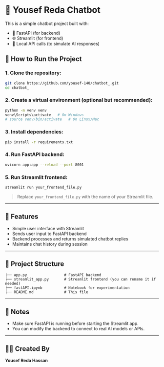 # 🤖 Yousef Reda Chatbot

This is a simple chatbot project built with:

- 🧠 FastAPI (for backend)
- 🌐 Streamlit (for frontend)
- 🔗 Local API calls (to simulate AI responses)

## 🚀 How to Run the Project

### 1. Clone the repository:

```bash
git clone https://github.com/yousef-140/chatbot_.git
cd chatbot_
```

### 2. Create a virtual environment (optional but recommended):

```bash
python -m venv venv
venv\Scripts\activate   # On Windows
# source venv/bin/activate   # On Linux/Mac
```

### 3. Install dependencies:

```bash
pip install -r requirements.txt
```

### 4. Run FastAPI backend:

```bash
uvicorn app:app --reload --port 8001
```

### 5. Run Streamlit frontend:

```bash
streamlit run your_frontend_file.py
```

> Replace `your_frontend_file.py` with the name of your Streamlit file.

---

## 📝 Features

- Simple user interface with Streamlit
- Sends user input to FastAPI backend
- Backend processes and returns simulated chatbot replies
- Maintains chat history during session

---

## 📁 Project Structure

```
├── app.py                 # FastAPI backend
├── streamlit_app.py       # Streamlit frontend (you can rename it if needed)
├── fastAPI.ipynb          # Notebook for experimentation
├── README.md              # This file
```

---

## 📌 Notes

- Make sure FastAPI is running before starting the Streamlit app.
- You can modify the backend to connect to real AI models or APIs.

---

## 🧑‍💻 Created By

**Yousef Reda Hassan**
